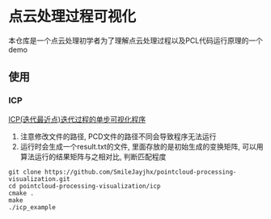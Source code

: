 # 点云处理过程可视化

本仓库是一个点云处理初学者为了理解点云处理过程以及PCL代码运行原理的一个demo



## 使用

### ICP

[ICP(迭代最近点)迭代过程的单步可视化程序](https://blog.csdn.net/SmileJayNew/article/details/135496381)

1. 注意修改文件的路径, PCD文件的路径不同会导致程序无法运行
2. 运行时会生成一个result.txt的文件, 里面存放的是初始生成的变换矩阵, 可以用算法运行的结果矩阵与之相对比, 判断匹配程度

```shell
git clone https://github.com/SmileJayjhx/pointcloud-processing-visualization.git
cd pointcloud-processing-visualization/icp
cmake .
make
./icp_example
```

